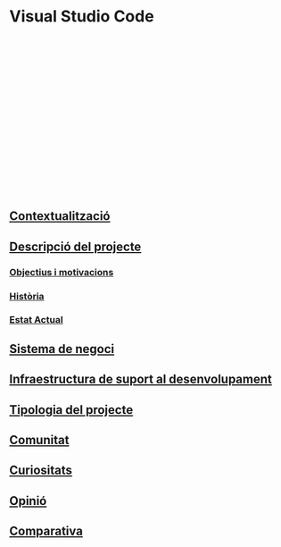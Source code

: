 <!-- TITLE: Visual Studio Code -->
<!-- SUBTITLE: Code editing. Redefined. Free. Open source. Runs everywhere. -->

# Visual Studio Code

<div style="
	background-image: url(https://i.ytimg.com/vi/anvYeA1pWlk/maxresdefault.jpg); 
	height: 20em; 
	background-attachment: fixed;
	background-position: top;
  background-repeat: no-repeat;
	background-size: contain">
</div>

<a href="https://wiki-js-epl.herokuapp.com/visual-studio-code/contextualitzacio">
	<h2 style="pointer-events: auto;
		 cursor: pointer; text-decoration:none;">Contextualització</h2>
	</div>
</a>

<a href="https://wiki-js-epl.herokuapp.com/visual-studio-code/contextualitzacio/descripcio-projecte">
	<h2 style="pointer-events: auto;
		 cursor: pointer; text-decoration:none;">Descripció del projecte</h2>
	</div>
</a>

<a href="https://wiki-js-epl.herokuapp.com/visual-studio-code/contextualitzacio/obj-mot">
	<h3 style="pointer-events: auto;
		 cursor: pointer; text-decoration:none;">Objectius i motivacions</h3>
	</div>
</a>

<a href="https://wiki-js-epl.herokuapp.com/visual-studio-code/contextualitzacio/historia">
	<h3 style="pointer-events: auto;
		 cursor: pointer; text-decoration:none;">Història</h3>
	</div>
</a>

<a href="https://wiki-js-epl.herokuapp.com/visual-studio-code/contextualitzacio/estat-actual">
	<h3 style="pointer-events: auto;
		 cursor: pointer; text-decoration:none;">Estat Actual</h3>
	</div>
</a>

<a href="https://wiki-js-epl.herokuapp.com/visual-studio-code/sys-neg">
	<h2 style="pointer-events: auto;
		 cursor: pointer; text-decoration:none;">Sistema de negoci</h2>
	</div>
</a>

<a href="https://wiki-js-epl.herokuapp.com/visual-studio-code/infraestruc-dev">
	<h2 style="pointer-events: auto;
		 cursor: pointer; text-decoration:none;">Infraestructura de suport al desenvolupament</h2>
	</div>
</a>

<a href="https://wiki-js-epl.herokuapp.com/visual-studio-code/tipo-proj">
	<h2 style="pointer-events: auto;
		 cursor: pointer; text-decoration:none;">Tipologia del projecte</h2>
	</div>
</a>

<a href="https://wiki-js-epl.herokuapp.com/visual-studio-code/comunitat">
	<h2 style="pointer-events: auto;
		 cursor: pointer; text-decoration:none;">Comunitat</h2>
	</div>
</a>

<a href="https://wiki-js-epl.herokuapp.com/visual-studio-code/curiositats">
	<h2 style="pointer-events: auto;
		 cursor: pointer; text-decoration:none;">Curiositats</h2>
	</div>
</a>

<a href="https://wiki-js-epl.herokuapp.com/visual-studio-code/opinio">
	<h2 style="pointer-events: auto;
		 cursor: pointer; text-decoration:none;">Opinió</h2>
	</div>
</a>

<a href="https://wiki-js-epl.herokuapp.com/visual-studio-code/comparativa">
	<h2 style="pointer-events: auto;
		 cursor: pointer; text-decoration:none;">Comparativa</h2>
	</div>
</a>




